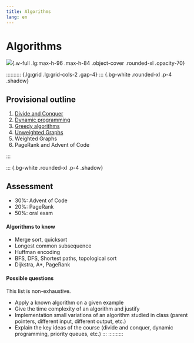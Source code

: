 ```yaml
---
title: Algorithms
lang: en
---
```


# Algorithms

![](/images/SA4T.webp){.w-full .lg:max-h-96 .max-h-84 .object-cover .rounded-xl .opacity-70}

:::::::::: {.lg:grid .lg:grid-cols-2 .gap-4}
::: {.bg-white .rounded-xl .p-4 .shadow}

## Provisional outline

1. [Divide and Conquer](/SA4T/slides/01-divide-and-conquer)
2. [Dynamic programming](/SA4T/slides/02-dynamic-programming)
3. [Greedy algorithms](/SA4T/slides/03-greedy)
4. [Unweighted Graphs](/SA4T/slides/04-graphs)
5. Weighted Graphs
6. PageRank and Advent of Code

:::

::: {.bg-white .rounded-xl .p-4 .shadow}
## Assessment

- 30%: Advent of Code
- 20%: PageRank
- 50%: oral exam

#### Algorithms to know

- Merge sort, quicksort
- Longest common subsequence
- Huffman encoding
- BFS, DFS, Shortest paths, topological sort
- Dijkstra, A*, PageRank

#### Possible questions

This list is non-exhaustive.

- Apply a known algorithm on a given example
- Give the time complexity of an algorithm and justify
- Implementation small variations of an algorithm studied in class
  (parent pointers, different input, different output, etc.)
- Explain the key ideas of the course (divide and conquer, dynamic programming, priority queues, etc.)
:::
::::::::::